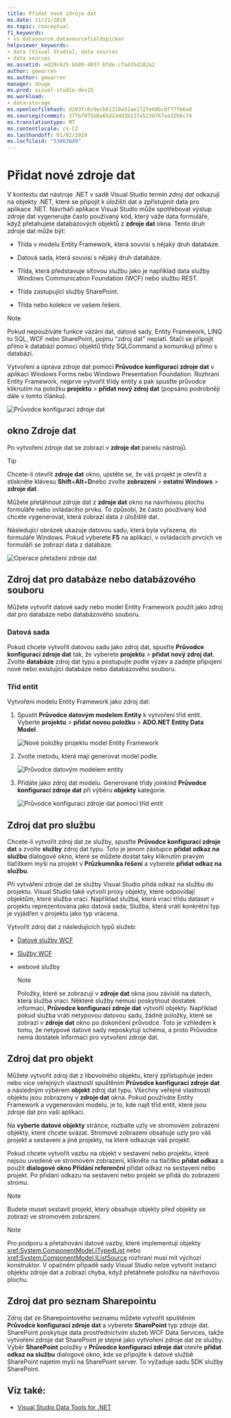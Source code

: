 ```yaml
---
title: Přidat nové zdroje dat
ms.date: 11/21/2018
ms.topic: conceptual
f1_keywords:
- vs.datasource.datasourcefieldspicker
helpviewer_keywords:
- data [Visual Studio], data sources
- data sources
ms.assetid: ed28c625-bb89-4037-bfde-cfa435d182a2
author: gewarren
ms.author: gewarren
manager: douge
ms.prod: visual-studio-dev15
ms.workload:
- data-storage
ms.openlocfilehash: d203fc6c0ecb61310a31ae172fe68bcdf77f66a8
ms.sourcegitcommit: 37fb7075b0a65d2add3b137a5230767aa3266c74
ms.translationtype: MT
ms.contentlocale: cs-CZ
ms.lasthandoff: 01/02/2019
ms.locfileid: "53863849"
---
```

# <a name="add-new-data-sources"></a>Přidat nové zdroje dat

V kontextu dat nástroje .NET v sadě Visual Studio termín *zdroj dat* odkazují na objekty .NET, které se připojit k úložišti dat a zpřístupnit data pro aplikace .NET. Návrháři aplikace Visual Studio může spotřebovat výstup zdroje dat vygenerujte často používaný kód, který váže data formuláře, když přetahujete databázových objektů z **zdroje dat** okna. Tento druh zdroje dat může být:

- Třída v modelu Entity Framework, která souvisí s nějaký druh databáze.

- Datová sada, která souvisí s nějaký druh databáze.

- Třída, která představuje síťovou službu jako je například data služby Windows Communication Foundation (WCF) nebo službu REST.

- Třída zastupující služby SharePoint.

- Třída nebo kolekce ve vašem řešení.

> [!NOTE]
> Pokud nepoužíváte funkce vázání dat, datové sady, Entity Framework, LINQ to SQL, WCF nebo SharePoint, pojmu "zdroj dat" neplatí. Stačí se připojit přímo k databázi pomocí objektů třídy SQLCommand a komunikují přímo s databází.

Vytvoření a úprava zdroje dat pomocí **Průvodce konfigurací zdroje dat** v aplikaci Windows Forms nebo Windows Presentation Foundation. Rozhraní Entity Framework, nejprve vytvořit třídy entity a pak spusťte průvodce kliknutím na položku **projektu** > **přidat nový zdroj dat** (popsáno podrobněji dále v tomto článku).

![Průvodce konfigurací zdroje dat](../data-tools/media/data-source-configuration-wizard.png)

## <a name="data-sources-window"></a>okno Zdroje dat

Po vytvoření zdroje dat se zobrazí v **zdroje dat** panelu nástrojů.

> [!TIP]
> Chcete-li otevřít **zdroje dat** okno, ujistěte se, že váš projekt je otevřít a stiskněte klávesu **Shift**+**Alt**+**D**nebo zvolte **zobrazení** > **ostatní Windows** > **zdroje dat**.

Můžete přetáhnout zdroje dat z **zdroje dat** okno na návrhovou plochu formuláře nebo ovládacího prvku. To způsobí, že často používaný kód chcete vygenerovat, která zobrazí data z úložiště dat.

Následující obrázek ukazuje datovou sadu, která byla vyřazena, do formuláře Windows. Pokud vyberete **F5** na aplikaci, v ovládacích prvcích ve formuláři se zobrazí data z databáze.

![Operace přetažení zdroje dat](../data-tools/media/raddata-data-source-drag-operation.png)

## <a name="data-source-for-a-database-or-a-database-file"></a>Zdroj dat pro databáze nebo databázového souboru

Můžete vytvořit datové sady nebo model Entity Framework použít jako zdroj dat pro databáze nebo databázového souboru.

### <a name="dataset"></a>Datová sada

Pokud chcete vytvořit datovou sadu jako zdroj dat, spusťte **Průvodce konfigurací zdroje dat** tak, že vyberete **projektu** > **přidat nový zdroj dat**. Zvolte **databáze** zdroj dat typu a postupujte podle výzev a zadejte připojení nové nebo existující databáze nebo databázového souboru.

### <a name="entity-classes"></a>Tříd entit

Vytvoření modelu Entity Framework jako zdroj dat:

1. Spustit **Průvodce datovým modelem Entity** k vytvoření tříd entit. Vyberte **projektu** > **přidat novou položku** > **ADO.NET Entity Data Model**.

   ![Nové položky projektu model Entity Framework](../data-tools/media/raddata-new-entity-framework-model-project-item.png)

1. Zvolte metodu, která mají generovat model podle.

   ![Průvodce datovým modelem entity](../data-tools/media/raddata-entity-data-model-wizard.png)

1. Přidáte jako zdroj dat modelu. Generované třídy joinkind **Průvodce konfigurací zdroje dat** při výběru **objekty** kategorie.

   ![Průvodce konfigurací zdroje dat pomocí tříd entit](../data-tools/media/raddata-data-source-configuration-wizard-with-entity-classes.png)

## <a name="data-source-for-a-service"></a>Zdroj dat pro službu

Chcete-li vytvořit zdroj dat ze služby, spusťte **Průvodce konfigurací zdroje dat** a zvolte **služby** zdroj dat typu. Toto je jenom zástupce **přidat odkaz na službu** dialogové okno, které se můžete dostat taky kliknutím pravým tlačítkem myši na projekt v **Průzkumníka řešení** a vyberete **přidat odkaz na službu**.

Při vytváření zdroje dat ze služby Visual Studio přidá odkaz na službu do projektu. Visual Studio také vytvoří proxy objekty, které odpovídají objektům, které služba vrací. Například služba, která vrací třídu dataset v projektu reprezentována jako datová sada; Služba, která vrátí konkrétní typ je vyjádřen v projektu jako typ vrácena.

Vytvořit zdroj dat z následujících typů služeb:

- [Datové služby WCF](/dotnet/framework/data/wcf/wcf-data-services-overview)

- [Služby WCF](../data-tools/windows-communication-foundation-services-and-wcf-data-services-in-visual-studio.md)

- webové služby

    > [!NOTE]
    > Položky, které se zobrazují v **zdroje dat** okna jsou závislé na datech, která služba vrací. Některé služby nemusí poskytnout dostatek informací, **Průvodce konfigurací zdroje dat** vytvořil objekty. Například pokud služba vrátí netypovou datovou sadu, žádné položky, které se zobrazí v **zdroje dat** okno po dokončení průvodce. Toto je vzhledem k tomu, že netypové datové sady neposkytují schéma, a proto Průvodce nemá dostatek informací pro vytvoření zdroje dat.

## <a name="data-source-for-an-object"></a>Zdroj dat pro objekt

Můžete vytvořit zdroj dat z libovolného objektu, který zpřístupňuje jeden nebo více veřejných vlastností spuštěním **Průvodce konfigurací zdroje dat** a následným výběrem **objekt** zdroj dat typu. Všechny veřejné vlastnosti objektu jsou zobrazeny v **zdroje dat** okna. Pokud používáte Entity Framework a vygenerování modelu, je to, kde najít tříd entit, které jsou zdroje dat pro vaši aplikaci.

Na **vyberte datové objekty** stránce, rozbalte uzly ve stromovém zobrazení objekty, které chcete svázat. Stromové zobrazení obsahuje uzly pro váš projekt a sestavení a jiné projekty, na které odkazuje váš projekt.

Pokud chcete vytvořit vazbu na objekt v sestavení nebo projektu, které nejsou uvedené ve stromovém zobrazení, klikněte na tlačítko **přidat odkaz** a použít **dialogové okno Přidání referenční** přidat odkaz na sestavení nebo projekt. Po přidání odkazu na sestavení nebo projekt se přidá do zobrazení stromu.

> [!NOTE]
> Budete muset sestavit projekt, který obsahuje objekty před objekty se zobrazí ve stromovém zobrazení.

> [!NOTE]
> Pro podporu a přetahování datové vazby, které implementují objekty <xref:System.ComponentModel.ITypedList> nebo <xref:System.ComponentModel.IListSource> rozhraní musí mít výchozí konstruktor. V opačném případě sady Visual Studio nelze vytvořit instanci objektu zdroje dat a zobrazí chyba, když přetáhnete položku na návrhovou plochu.

## <a name="data-source-for-a-sharepoint-list"></a>Zdroj dat pro seznam Sharepointu

Zdroj dat ze Sharepointového seznamu můžete vytvořit spuštěním **Průvodce konfigurací zdroje dat** a vyberete **SharePoint** typ zdroje dat. SharePoint poskytuje data prostřednictvím služeb WCF Data Services, takže vytvoření zdroje dat SharePoint je stejné jako vytvoření zdroje dat ze služby. Výběr **SharePoint** položky v **Průvodce konfigurací zdroje dat** otevře **přidat odkaz na službu** dialogové okno, kde se připojíte k datové službě SharePoint najetím myší na SharePoint server. To vyžaduje sadu SDK služby SharePoint.

## <a name="see-also"></a>Viz také:

- [Visual Studio Data Tools for .NET](../data-tools/visual-studio-data-tools-for-dotnet.md)